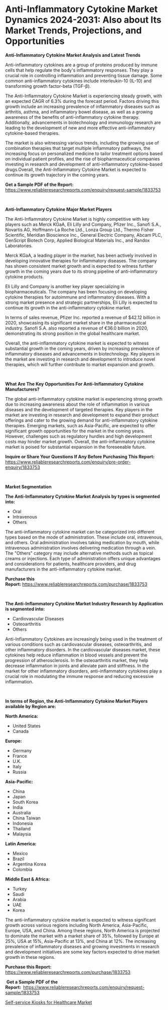 <p><h1>Anti-Inflammatory Cytokine Market Dynamics 2024-2031: Also about Its Market Trends, Projections, and Opportunities</h1></p><p><strong>Anti-Inflammatory Cytokine Market Analysis and Latest Trends</strong></p>
<p><p>Anti-inflammatory cytokines are a group of proteins produced by immune cells that help regulate the body's inflammatory responses. They play a crucial role in controlling inflammation and preventing tissue damage. Some common anti-inflammatory cytokines include interleukin-10 (IL-10) and transforming growth factor-beta (TGF-β).</p><p>The Anti-Inflammatory Cytokine Market is experiencing steady growth, with an expected CAGR of 6.3% during the forecast period. Factors driving this growth include an increasing prevalence of inflammatory diseases such as arthritis, asthma, and inflammatory bowel disease, as well as a growing awareness of the benefits of anti-inflammatory cytokine therapy. Additionally, advancements in biotechnology and immunology research are leading to the development of new and more effective anti-inflammatory cytokine-based therapies.</p><p>The market is also witnessing various trends, including the growing use of combination therapies that target multiple inflammatory pathways, the increasing focus on personalized medicine to tailor treatment options based on individual patient profiles, and the rise of biopharmaceutical companies investing in research and development of anti-inflammatory cytokine-based drugs.Overall, the Anti-Inflammatory Cytokine Market is expected to continue its growth trajectory in the coming years.</p></p>
<p><strong>Get a Sample PDF of the Report:&nbsp;</strong> <a href="https://www.reliableresearchreports.com/enquiry/request-sample/1833753">https://www.reliableresearchreports.com/enquiry/request-sample/1833753</a></p>
<p>&nbsp;</p>
<p><strong>Anti-Inflammatory Cytokine Major Market Players</strong></p>
<p><p>The Anti-Inflammatory Cytokine Market is highly competitive with key players such as Merck KGaA, Eli Lilly and Company, Pfizer Inc., Sanofi S.A., Novartis AG, Hoffmann-La Roche Ltd., Lonza Group Ltd., Thermo Fisher Scientific, Meridian Bioscience Inc., General Electric Company, Abcam PLC, GenScript Biotech Corp, Applied Biological Materials Inc., and Randox Laboratories.</p><p>Merck KGaA, a leading player in the market, has been actively involved in developing innovative therapies for inflammatory diseases. The company has shown consistent market growth and is expected to witness further growth in the coming years due to its strong pipeline of anti-inflammatory cytokine products.</p><p>Eli Lilly and Company is another key player specializing in biopharmaceuticals. The company has been focusing on developing cytokine therapies for autoimmune and inflammatory diseases. With a strong market presence and strategic partnerships, Eli Lilly is expected to continue its growth in the anti-inflammatory cytokine market.</p><p>In terms of sales revenue, Pfizer Inc. reported a revenue of $42.12 billion in 2020, showcasing its significant market share in the pharmaceutical industry. Sanofi S.A. also reported a revenue of €36.0 billion in 2020, demonstrating its strong position in the global healthcare market.</p><p>Overall, the anti-inflammatory cytokine market is expected to witness substantial growth in the coming years, driven by increasing prevalence of inflammatory diseases and advancements in biotechnology. Key players in the market are investing in research and development to introduce novel therapies, which will further contribute to market expansion and growth.</p></p>
<p>&nbsp;</p>
<p><strong>What Are The Key Opportunities For Anti-Inflammatory Cytokine Manufacturers?</strong></p>
<p><p>The global anti-inflammatory cytokine market is experiencing strong growth due to increasing awareness about the role of inflammation in various diseases and the development of targeted therapies. Key players in the market are investing in research and development to expand their product offerings and cater to the growing demand for anti-inflammatory cytokine therapies. Emerging markets, such as Asia-Pacific, are expected to offer significant growth opportunities for the market in the coming years. However, challenges such as regulatory hurdles and high development costs may hinder market growth. Overall, the anti-inflammatory cytokine market is poised for substantial expansion in the foreseeable future.</p></p>
<p><strong>Inquire or Share Your Questions If Any Before Purchasing This Report:</strong> <a href="https://www.reliableresearchreports.com/enquiry/pre-order-enquiry/1833753">https://www.reliableresearchreports.com/enquiry/pre-order-enquiry/1833753</a></p>
<p>&nbsp;</p>
<p><strong>Market Segmentation</strong></p>
<p><strong>The Anti-Inflammatory Cytokine Market Analysis by types is segmented into:</strong></p>
<p><ul><li>Oral</li><li>Intravenous</li><li>Others</li></ul></p>
<p><p>The anti-inflammatory cytokine market can be categorized into different types based on the mode of administration. These include oral, intravenous, and others. Oral administration involves taking medication by mouth, while intravenous administration involves delivering medication through a vein. The "Others" category may include alternative methods such as topical creams or injections. Each type of administration offers unique advantages and considerations for patients, healthcare providers, and drug manufacturers in the anti-inflammatory cytokine market.</p></p>
<p><strong>Purchase this Report:&nbsp;</strong><a href="https://www.reliableresearchreports.com/purchase/1833753">https://www.reliableresearchreports.com/purchase/1833753</a></p>
<p>&nbsp;</p>
<p><strong>The Anti-Inflammatory Cytokine Market Industry Research by Application is segmented into:</strong></p>
<p><ul><li>Cardiovascular Diseases</li><li>Osteoarthritis</li><li>Others</li></ul></p>
<p><p>Anti-Inflammatory Cytokines are increasingly being used in the treatment of various conditions such as cardiovascular diseases, osteoarthritis, and other inflammatory disorders. In the cardiovascular diseases market, these cytokines help reduce inflammation in blood vessels and prevent the progression of atherosclerosis. In the osteoarthritis market, they help decrease inflammation in joints and alleviate pain and stiffness. In the market for other inflammatory disorders, anti-inflammatory cytokines play a crucial role in modulating the immune response and reducing excessive inflammation.</p></p>
<p>&nbsp;</p>
<p><strong>In terms of Region, the Anti-Inflammatory Cytokine Market Players available by Region are:</strong></p>
<p>
    <p> <strong> North America: </strong>
        <ul>
            <li>United States</li>
            <li>Canada</li>
        </ul>
        </p> 
    <p> <strong> Europe: </strong>
        <ul>
            <li>Germany</li>
            <li>France</li>
            <li>U.K.</li>
            <li>Italy</li>
            <li>Russia</li>
        </ul>
        </p> 
    <p> <strong> Asia-Pacific: </strong>
        <ul>
            <li>China</li>
            <li>Japan</li>
            <li>South Korea</li>
            <li>India</li>
            <li>Australia</li>
            <li>China Taiwan</li>
            <li>Indonesia</li>
            <li>Thailand</li>
            <li>Malaysia</li>
        </ul>
        </p> 
    <p> <strong> Latin America: </strong>
        <ul>
            <li>Mexico</li>
            <li>Brazil</li>
            <li>Argentina Korea</li>
            <li>Colombia</li>
        </ul>
        </p> 
    <p> <strong> Middle East & Africa: </strong>
        <ul>
            <li>Turkey</li>
            <li>Saudi</li>
            <li>Arabia</li>
            <li>UAE</li>
            <li>Korea</li>
        </ul>
    </p>
    </p>
<p><p>The anti-inflammatory cytokine market is expected to witness significant growth across various regions including North America, Asia-Pacific, Europe, USA, and China. Among these regions, North America is projected to dominate the market with a market share of 35%, followed by Europe at 25%, USA at 15%, Asia-Pacific at 13%, and China at 12%. The increasing prevalence of inflammatory diseases and growing investments in research and development initiatives are some key factors expected to drive market growth in these regions.</p></p>
<p><strong>Purchase this Report: </strong><a href="https://www.reliableresearchreports.com/purchase/1833753">https://www.reliableresearchreports.com/purchase/1833753</a></p>
<p>&nbsp;<strong>Get a Sample PDF of the Report:&nbsp;&nbsp;</strong><a href="https://www.reliableresearchreports.com/enquiry/request-sample/1833753">https://www.reliableresearchreports.com/enquiry/request-sample/1833753</a></p>
<p><strong></strong></p>
<p><p><a href="https://github.com/kosella/Market-Research-Report-List-2/blob/main/self-service-kiosks-for-healthcare-market.md">Self-service Kiosks for Healthcare Market</a></p></p>